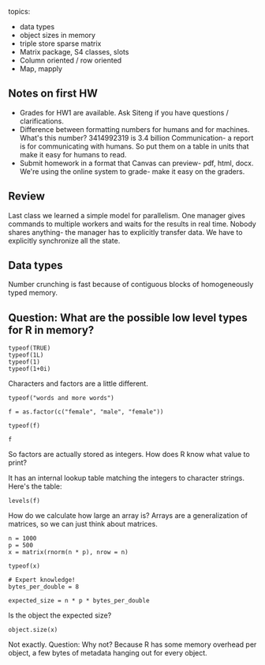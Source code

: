 topics: 

- data types
- object sizes in memory
- triple store sparse matrix
- Matrix package, S4 classes, slots
- Column oriented / row oriented
- Map, mapply


## Notes on first HW

- Grades for HW1 are available.
  Ask Siteng if you have questions / clarifications.
- Difference between formatting numbers for humans and for machines.
  What's this number? 3414992319 is 3.4 billion
  Communication- a report is for communicating with humans.
  So put them on a table in units that make it easy for humans to read.
- Submit homework in a format that Canvas can preview- pdf, html, docx.
  We're using the online system to grade- make it easy on the graders.
  

## Review

Last class we learned a simple model for parallelism.
One manager gives commands to multiple workers and waits for the results in real time.
Nobody shares anything- the manager has to explicitly transfer data.
We have to explicitly synchronize all the state.


## Data types

Number crunching is fast because of contiguous blocks of homogeneously typed memory.

Question: What are the possible low level types for R in memory?
- 

```{r}
typeof(TRUE)
typeof(1L)
typeof(1)
typeof(1+0i)
```

Characters and factors are a little different.

```{r}
typeof("words and more words")

f = as.factor(c("female", "male", "female"))

typeof(f)

f
```

So factors are actually stored as integers.
How does R know what value to print?

It has an internal lookup table matching the integers to character strings.
Here's the table:

```{r}
levels(f)
```

How do we calculate how large an array is?
Arrays are a generalization of matrices, so we can just think about matrices.


```{r}
n = 1000
p = 500
x = matrix(rnorm(n * p), nrow = n)

typeof(x)

# Expert knowledge!
bytes_per_double = 8

expected_size = n * p * bytes_per_double
```

Is the object the expected size?

```{r}
object.size(x)
```

Not exactly.
Question: Why not?
Because R has some memory overhead per object, a few bytes of metadata hanging out for every object.


